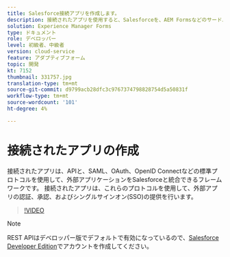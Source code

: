 ```yaml
---
title: Salesforce接続アプリを作成します。
description: 接続されたアプリを使用すると、Salesforceを、AEM Formsなどのサードパーティ製アプリケーションとSalesforceと統合できます。
solution: Experience Manager Forms
type: ドキュメント
role: デベロッパー
level: 初級者、中級者
version: cloud-service
feature: アダプティブフォーム
topic: 開発
kt: 7152
thumbnail: 331757.jpg
translation-type: tm+mt
source-git-commit: d9799acb28dfc3c9767374798828754d5a50831f
workflow-type: tm+mt
source-wordcount: '101'
ht-degree: 4%

---
```



# 接続されたアプリの作成

接続されたアプリは、APIと、SAML、OAuth、OpenID Connectなどの標準プロトコルを使用して、外部アプリケーションをSalesforceと統合できるフレームワークです。 接続されたアプリは、これらのプロトコルを使用して、外部アプリの認証、承認、およびシングルサインオン(SSO)の提供を行います。

>[!VIDEO](https://video.tv.adobe.com/v/331757?quality=12&learn=on)

>[!NOTE]
>REST APIはデベロッパー版でデフォルトで有効になっているので、[Salesforce Developer Edition](https://developer.salesforce.com/signup)でアカウントを作成してください。
